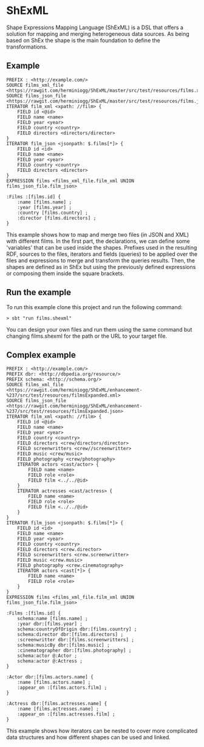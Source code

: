 # ShExML

Shape Expressions Mapping Language (ShExML) is a DSL that offers a solution
for mapping and merging heterogeneous data sources. As being based on ShEx the
shape is the main foundation to define the transformations.

## Example
```
PREFIX : <http://example.com/>
SOURCE films_xml_file <https://rawgit.com/herminiogg/ShExML/master/src/test/resources/films.xml>
SOURCE films_json_file <https://rawgit.com/herminiogg/ShExML/master/src/test/resources/films.json>
ITERATOR film_xml <xpath: //film> {
    FIELD id <@id>
    FIELD name <name>
    FIELD year <year>
    FIELD country <country>
    FIELD directors <directors/director>
}
ITERATOR film_json <jsonpath: $.films[*]> {
    FIELD id <id>
    FIELD name <name>
    FIELD year <year>
    FIELD country <country>
    FIELD directors <director>
}
EXPRESSION films <films_xml_file.film_xml UNION films_json_file.film_json>

:Films :[films.id] {
    :name [films.name] ;
    :year [films.year] ;
    :country [films.country] ;
    :director [films.directors] ;
}
```
This example shows how to map and merge two files (in JSON and XML) with different films. In the first part, the
declarations, we can define some 'variables' that can be used inside the shapes. Prefixes used in the resulting RDF,
sources to the files, iterators and fields (queries) to be applied over the files and expressions to merge and transform the queries results.
Then, the shapes are defined as in ShEx but using the previously defined expressions or composing them inside the
square brackets.

## Run the example
To run this example clone this project and run the following command:
```
> sbt "run films.shexml"
```
You can design your own files and run them using the same command but changing films.shexml for the path or the URL to
your target file.

## Complex example
```
PREFIX : <http://example.com/>
PREFIX dbr: <http://dbpedia.org/resource/>
PREFIX schema: <http://schema.org/>
SOURCE films_xml_file <https://rawgit.com/herminiogg/ShExML/enhancement-%237/src/test/resources/filmsExpanded.xml>
SOURCE films_json_file <https://rawgit.com/herminiogg/ShExML/enhancement-%237/src/test/resources/filmsExpanded.json>
ITERATOR film_xml <xpath: //film> {
    FIELD id <@id>
    FIELD name <name>
    FIELD year <year>
    FIELD country <country>
    FIELD directors <crew/directors/director>
    FIELD screenwritters <crew//screenwritter>
    FIELD music <crew/music>
    FIELD photography <crew/photography>
    ITERATOR actors <cast/actor> {
        FIELD name <name>
        FIELD role <role>
        FIELD film <../../@id>
    }
    ITERATOR actresses <cast/actress> {
        FIELD name <name>
        FIELD role <role>
        FIELD film <../../@id>
    }
}
ITERATOR film_json <jsonpath: $.films[*]> {
    FIELD id <id>
    FIELD name <name>
    FIELD year <year>
    FIELD country <country>
    FIELD directors <crew.director>
    FIELD screenwritters <crew.screenwritter>
    FIELD music <crew.music>
    FIELD photography <crew.cinematography>
    ITERATOR actors <cast[*]> {
        FIELD name <name>
        FIELD role <role>
    }
}
EXPRESSION films <films_xml_file.film_xml UNION films_json_file.film_json>

:Films :[films.id] {
    schema:name [films.name] ;
    :year dbr:[films.year] ;
    schema:countryOfOrigin dbr:[films.country] ;
    schema:director dbr:[films.directors] ;
    :screenwritter dbr:[films.screenwritters] ;
    schema:musicBy dbr:[films.music] ;
    :cinematographer dbr:[films.photography] ;
    schema:actor @:Actor ;
    schema:actor @:Actress ;
}

:Actor dbr:[films.actors.name] {
    :name [films.actors.name] ;
    :appear_on :[films.actors.film] ;
}

:Actress dbr:[films.actresses.name] {
    :name [films.actresses.name] ;
    :appear_on :[films.actresses.film] ;
}
```
This example shows how iterators can be nested to cover more complicated data structures and how different shapes
can be used and linked.